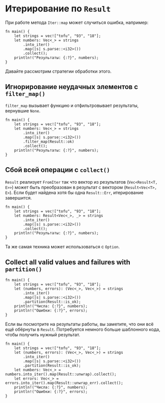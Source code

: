 # Итерирование по `Result`

При работе метода `Iter::map` может случиться ошибка, например:

```rust,editable
fn main() {
    let strings = vec!["tofu", "93", "18"];
    let numbers: Vec<_> = strings
        .into_iter()
        .map(|s| s.parse::<i32>())
        .collect();
    println!("Результаты: {:?}", numbers);
}
```

Давайте рассмотрим стратегии обработки этого.

## Игнорирование неудачных элементов с `filter_map()`

`filter_map` вызывает функцию и отфильтровывает результаты, вернувшие `None`.

```rust,editable
fn main() {
    let strings = vec!["tofu", "93", "18"];
    let numbers: Vec<_> = strings
        .into_iter()
        .map(|s| s.parse::<i32>())
        .filter_map(Result::ok)
        .collect();
    println!("Результаты: {:?}", numbers);
}
```

## Сбой всей операции с `collect()`

`Result` реализует `FromIter` так что вектор из результатов (`Vec<Result<T, E>>`)
может быть преобразован в результат с вектором (`Result<Vec<T>, E>`). Если будет найдена хотя бы одна `Result::Err`, итерирование завершится.

```rust,editable
fn main() {
    let strings = vec!["tofu", "93", "18"];
    let numbers: Result<Vec<_>, _> = strings
        .into_iter()
        .map(|s| s.parse::<i32>())
        .collect();
    println!("Результаты: {:?}", numbers);
}
```

Та же самая техника может использоваться с `Option`.

## Collect all valid values and failures with `partition()`

```rust,editable
fn main() {
    let strings = vec!["tofu", "93", "18"];
    let (numbers, errors): (Vec<_>, Vec<_>) = strings
        .into_iter()
        .map(|s| s.parse::<i32>())
        .partition(Result::is_ok);
    println!("Числа: {:?}", numbers);
    println!("Ошибки: {:?}", errors);
}
```

Если вы посмотрите на результаты работы, вы заметите, что они всё ещё обёрнуты в `Result`. Потребуется немного больше шаблонного кода, чтобы получить нужный результат.

```rust,editable
fn main() {
    let strings = vec!["tofu", "93", "18"];
    let (numbers, errors): (Vec<_>, Vec<_>) = strings
        .into_iter()
        .map(|s| s.parse::<i32>())
        .partition(Result::is_ok);
    let numbers: Vec<_> = numbers.into_iter().map(Result::unwrap).collect();
    let errors: Vec<_> = errors.into_iter().map(Result::unwrap_err).collect();
    println!("Числа: {:?}", numbers);
    println!("Ошибки: {:?}", errors);
}
```
